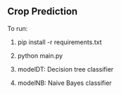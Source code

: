 ## Crop Prediction

To run: 

1) pip install -r requirements.txt
2) python main.py


1) modelDT: Decision tree classifier
2) modelNB: Naive Bayes classifier